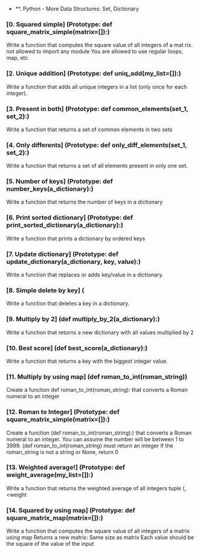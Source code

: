 * **. Python - More Data Structures: Set, Dictionary
### [0. Squared simple] (Prototype: def square_matrix_simple(matrix=[]):)
   Write a function that computes the square value of all integers of a mat    rix.
   not allowed to import any module
   You are allowed to use regular loops, map, etc
### [2. Unique addition] (Prototype: def uniq_add(my_list=[]):)
   Write a function that adds all unique integers in a list (only once for each integer).
### [3. Present in both] (Prototype: def common_elements(set_1, set_2):)
   Write a function that returns a set of common elements in two sets
### [4. Only differents] (Prototype: def only_diff_elements(set_1, set_2):)
   Write a function that returns a set of all elements present in only one set.
### [5. Number of keys] (Prototype: def number_keys(a_dictionary):)
   Write a function that returns the number of keys in a dictionary
### [6. Print sorted dictionary] (Prototype: def print_sorted_dictionary(a_dictionary):)
  Write a function that prints a dictionary by ordered keys
### [7. Update dictionary] (Prototype: def update_dictionary(a_dictionary, key, value):)
   Write a function that replaces or adds key/value in a dictionary.
### [8. Simple delete by key] (
 Write a function that deletes a key in a dictionary.
### [9. Multiply by 2] (def multiply_by_2(a_dictionary):)
Write a function that returns a new dictionary with all values multiplied by 2
### [10. Best score] (def best_score(a_dictionary):)
Write a function that returns a key with the biggest integer value.
### [11. Multiply by using map] (def roman_to_int(roman_string))
 Create a function def roman_to_int(roman_string): that converts a Roman numeral to an integer

### [12. Roman to Integer] (Prototype: def square_matrix_simple(matrix=[]):)
 Create a function (def roman_to_int(roman_string):) that converts a Roman numeral to an integer.
 You can assume the number will be between 1 to 3999.
 (def roman_to_int(roman_string) must return an integer
If the roman_string is not a string or None, return 0
### [13. Weighted average!] (Prototype: def weight_average(my_list=[]):)
Write a function that returns the weighted average of all integers tuple (<score>, <weight
### [14. Squared by using map] (Prototype: def square_matrix_map(matrix=[]):)
  Write a function that computes the square value of all integers of a matrix using map
   Returns a new matrix:
   Same size as matrix
   Each value should be the square of the value of the input

